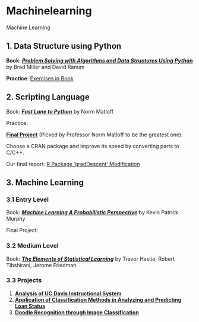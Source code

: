 # Machinelearning
Machine Learning

## 1. Data Structure using Python

**Book**: _**[Problem Solving with Algorithms and Data Structures Using Python](https://runestone.academy/runestone/books/published/pythonds/index.html)**_ by Brad Miller and David Ranum

**Practice**: [Exercises in Book](Data_Structures/README.md)


## 2. Scripting Language

Book: _**[Fast Lane to Python](http://heather.cs.ucdavis.edu/~matloff/145/FastLanePythonW2018.pdf)**_ by Norm Matloff

Practice:

**[Final Project](https://twitter.com/matloff/status/1109900215094435843)** (Picked by Professor Norm Matloff to be the greatest one):

Choose a CRAN package and improve its speed by converting parts to C/C++.

Our final report: [R Package ’gradDescent’ Modification](http://heather.cs.ucdavis.edu/~matloff/145/JiLiuLiPengProject.pdf)


## 3. Machine Learning
### 3.1 Entry Level
Book: _**[Machine Learning A Probabilistic Perspective](https://probml.github.io/pml-book/book0.html)**_ by Kevin Patrick Murphy

Final Project:

### 3.2 Medium Level
Book: _**[The Elements of  Statistical Learning](https://web.stanford.edu/~hastie/ElemStatLearn/)**_ by Trevor Hastie, Robert Tibshirani, Jerome Friedman

### 3.3 Projects
1. **[Analysis of UC Davis Instructional System](https://github.com/dandipeng/machinelearning/tree/master/Projects/Analysis%20of%20UC%20Davis%20Instructional%20System)**
2. **[Application of Classification Methods in Analyzing and Predicting Loan Status](https://github.com/dandipeng/machinelearning/tree/master/Projects/Application%20of%20Classification%20Methods%20in%20Analyzing%20and%20Predicting%20Loan%20Status)**
3. **[Doodle Recognition through Image Classification](https://github.com/dandipeng/machinelearning/tree/master/Projects/Doodle%20Recognition%20through%20Image%20Classification)**
